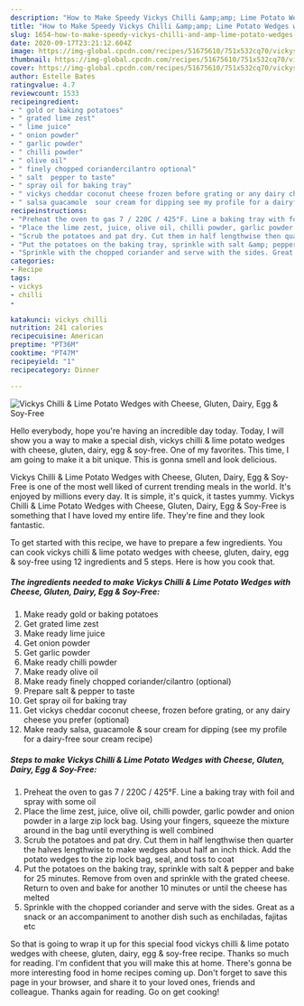 ```yaml
---
description: "How to Make Speedy Vickys Chilli &amp;amp; Lime Potato Wedges with Cheese, Gluten, Dairy, Egg &amp;amp; Soy-Free"
title: "How to Make Speedy Vickys Chilli &amp;amp; Lime Potato Wedges with Cheese, Gluten, Dairy, Egg &amp;amp; Soy-Free"
slug: 1654-how-to-make-speedy-vickys-chilli-and-amp-lime-potato-wedges-with-cheese-gluten-dairy-egg-and-amp-soy-free
date: 2020-09-17T23:21:12.604Z
image: https://img-global.cpcdn.com/recipes/51675610/751x532cq70/vickys-chilli-lime-potato-wedges-with-cheese-gluten-dairy-egg-soy-free-recipe-main-photo.jpg
thumbnail: https://img-global.cpcdn.com/recipes/51675610/751x532cq70/vickys-chilli-lime-potato-wedges-with-cheese-gluten-dairy-egg-soy-free-recipe-main-photo.jpg
cover: https://img-global.cpcdn.com/recipes/51675610/751x532cq70/vickys-chilli-lime-potato-wedges-with-cheese-gluten-dairy-egg-soy-free-recipe-main-photo.jpg
author: Estelle Bates
ratingvalue: 4.7
reviewcount: 1533
recipeingredient:
- " gold or baking potatoes"
- " grated lime zest"
- " lime juice"
- " onion powder"
- " garlic powder"
- " chilli powder"
- " olive oil"
- " finely chopped coriandercilantro optional"
- " salt  pepper to taste"
- " spray oil for baking tray"
- " vickys cheddar coconut cheese frozen before grating or any dairy cheese you prefer optional"
- " salsa guacamole  sour cream for dipping see my profile for a dairyfree sour cream recipe"
recipeinstructions:
- "Preheat the oven to gas 7 / 220C / 425°F. Line a baking tray with foil and spray with some oil"
- "Place the lime zest, juice, olive oil, chilli powder, garlic powder and onion powder in a large zip lock bag. Using your fingers, squeeze the mixture around in the bag until everything is well combined"
- "Scrub the potatoes and pat dry. Cut them in half lengthwise then quarter the halves lengthwise to make wedges about half an inch thick. Add the potato wedges to the zip lock bag, seal, and toss to coat"
- "Put the potatoes on the baking tray, sprinkle with salt &amp; pepper and bake for 25 minutes. Remove from oven and sprinkle with the grated cheese. Return to oven and bake for another 10 minutes or until the cheese has melted"
- "Sprinkle with the chopped coriander and serve with the sides. Great as a snack or an accompaniment to another dish such as enchiladas, fajitas etc"
categories:
- Recipe
tags:
- vickys
- chilli
- 

katakunci: vickys chilli  
nutrition: 241 calories
recipecuisine: American
preptime: "PT36M"
cooktime: "PT47M"
recipeyield: "1"
recipecategory: Dinner

---
```



![Vickys Chilli &amp; Lime Potato Wedges with Cheese, Gluten, Dairy, Egg &amp; Soy-Free](https://img-global.cpcdn.com/recipes/51675610/751x532cq70/vickys-chilli-lime-potato-wedges-with-cheese-gluten-dairy-egg-soy-free-recipe-main-photo.jpg)

Hello everybody, hope you're having an incredible day today. Today, I will show you a way to make a special dish, vickys chilli &amp; lime potato wedges with cheese, gluten, dairy, egg &amp; soy-free. One of my favorites. This time, I am going to make it a bit unique. This is gonna smell and look delicious.

Vickys Chilli &amp; Lime Potato Wedges with Cheese, Gluten, Dairy, Egg &amp; Soy-Free is one of the most well liked of current trending meals in the world. It's enjoyed by millions every day. It is simple, it's quick, it tastes yummy. Vickys Chilli &amp; Lime Potato Wedges with Cheese, Gluten, Dairy, Egg &amp; Soy-Free is something that I have loved my entire life. They're fine and they look fantastic.




To get started with this recipe, we have to prepare a few ingredients. You can cook vickys chilli &amp; lime potato wedges with cheese, gluten, dairy, egg &amp; soy-free using 12 ingredients and 5 steps. Here is how you cook that.

<!--inarticleads1-->

##### The ingredients needed to make Vickys Chilli &amp; Lime Potato Wedges with Cheese, Gluten, Dairy, Egg &amp; Soy-Free:

1. Make ready  gold or baking potatoes
1. Get  grated lime zest
1. Make ready  lime juice
1. Get  onion powder
1. Get  garlic powder
1. Make ready  chilli powder
1. Make ready  olive oil
1. Make ready  finely chopped coriander/cilantro (optional)
1. Prepare  salt &amp; pepper to taste
1. Get  spray oil for baking tray
1. Get  vickys cheddar coconut cheese, frozen before grating, or any dairy cheese you prefer (optional)
1. Make ready  salsa, guacamole &amp; sour cream for dipping (see my profile for a dairy-free sour cream recipe)




<!--inarticleads2-->

##### Steps to make Vickys Chilli &amp; Lime Potato Wedges with Cheese, Gluten, Dairy, Egg &amp; Soy-Free:

1. Preheat the oven to gas 7 / 220C / 425°F. Line a baking tray with foil and spray with some oil
1. Place the lime zest, juice, olive oil, chilli powder, garlic powder and onion powder in a large zip lock bag. Using your fingers, squeeze the mixture around in the bag until everything is well combined
1. Scrub the potatoes and pat dry. Cut them in half lengthwise then quarter the halves lengthwise to make wedges about half an inch thick. Add the potato wedges to the zip lock bag, seal, and toss to coat
1. Put the potatoes on the baking tray, sprinkle with salt &amp; pepper and bake for 25 minutes. Remove from oven and sprinkle with the grated cheese. Return to oven and bake for another 10 minutes or until the cheese has melted
1. Sprinkle with the chopped coriander and serve with the sides. Great as a snack or an accompaniment to another dish such as enchiladas, fajitas etc




So that is going to wrap it up for this special food vickys chilli &amp; lime potato wedges with cheese, gluten, dairy, egg &amp; soy-free recipe. Thanks so much for reading. I'm confident that you will make this at home. There's gonna be more interesting food in home recipes coming up. Don't forget to save this page in your browser, and share it to your loved ones, friends and colleague. Thanks again for reading. Go on get cooking!
